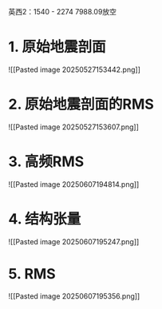 英西2：1540 - 2274
7988.09放空
# 1. 原始地震剖面
![[Pasted image 20250527153442.png]]

# 2. 原始地震剖面的RMS
![[Pasted image 20250527153607.png]]


# 3. 高频RMS
![[Pasted image 20250607194814.png]]

# 4. 结构张量
![[Pasted image 20250607195247.png]]

# 5. RMS
![[Pasted image 20250607195356.png]]